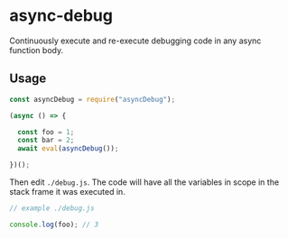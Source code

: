 # async-debug

Continuously execute and re-execute debugging code in any async function body.

## Usage

```js
const asyncDebug = require("asyncDebug");

(async () => {

  const foo = 1;
  const bar = 2;
  await eval(asyncDebug());

})();
```

Then edit `./debug.js`. The code will have all the variables in scope in the stack frame it was executed in.


```js
// example ./debug.js

console.log(foo); // 3
```

